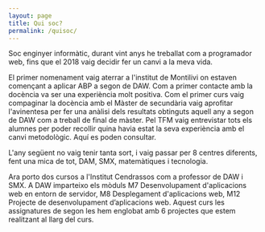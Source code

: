 ```yaml
---
layout: page
title: Qui soc?
permalink: /quisoc/
---
```



Soc enginyer informàtic, durant vint anys he treballat com a programador web, fins que el 2018 vaig decidir fer un canvi a la meva vida.

El primer nomenament vaig aterrar a l'institut de Montilivi on estaven començant a aplicar ABP a segon de DAW. Com a primer contacte amb la docència va ser una experiència molt positiva. Com el primer curs vaig compaginar la docència amb el Màster de secundària vaig aprofitar l'avinentesa per fer una anàlisi dels resultats obtinguts aquell any  a segon de DAW com a treball de final de màster.  Pel TFM vaig entrevistar tots els alumnes per  poder recollir quina havia estat la seva experiència amb el canvi metodològic. Aquí es poden consultar.

L'any següent no vaig tenir tanta sort,  i vaig passar per 8 centres diferents,  fent una mica de tot,  DAM, SMX,  matemàtiques i tecnologia.

Ara porto dos cursos a l'Institut Cendrassos com a professor de DAW i SMX.  A DAW imparteixo els mòduls  M7 Desenvolupament d'aplicacions web en entorn de servidor, M8 Desplegament d'aplicacions web, M12 Projecte de desenvolupament d’aplicacions web.  Aquest curs les assignatures de segon les hem englobat amb 6 projectes que estem realitzant al llarg del curs.
